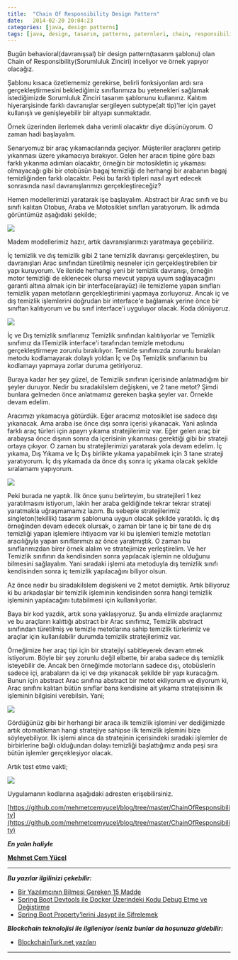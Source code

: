 ```yaml
---
title:  "Chain Of Responsibility Design Pattern"
date:   2014-02-20 20:04:23
categories: [java, design patterns]
tags: [java, design, tasarım, patterns, paternleri, chain, responsibility]
---
```


Bugün behavioral(davranışsal) bir design pattern(tasarım şablonu) olan Chain of Responsibility(Sorumluluk Zinciri) inceliyor ve örnek yapıyor olacağız.  
  
Şablonu kısaca özetlememiz gerekirse, belirli fonksiyonları ardı sıra gerçekleştirmesini beklediğimiz sınıflarımıza bu yetenekleri sağlamak istediğimizde Sorumluluk Zinciri tasarım şablonunu kullanırız. Kalıtım hiyerarşisinde farklı davranışlar sergileyen subtype(alt tip)'ler için gayet kullanışlı ve genişleyebilir bir altyapı sunmaktadır.  
  
Örnek üzerinden ilerlemek daha verimli olacaktır diye düşünüyorum. O zaman hadi başlayalım.  
  
Senaryomuz bir araç yıkamacılarında geçiyor. Müşteriler araçlarını getirip yıkanması üzere yıkamacıya bırakıyor. Gelen her aracın tipine göre bazı farklı yıkanma adımları olacaktır, örneğin bir motosikletin iç yıkaması olmayacağı gibi bir otobüsün bagaj temizliği de herhangi bir arabanın bagaj temizliğinden farklı olacaktır. Peki bu farklı tipleri nasıl ayırt edecek sonrasında nasıl davranışlarımızı gerçekleştireceğiz?  
  
Hemen modellerimizi yaratarak işe başlayalım. Abstract bir Arac sınıfı ve bu sınıfı kalıtan Otobus, Araba ve Motosiklet sınıfları yaratıyorum. İlk adımda görüntümüz aşağıdaki şekilde;  

[![](http://1.bp.blogspot.com/-tH5k7-5ytdU/UwX4vsogBxI/AAAAAAAAAeg/mHiAvFk1g28/s1600/1.PNG)](http://1.bp.blogspot.com/-tH5k7-5ytdU/UwX4vsogBxI/AAAAAAAAAeg/mHiAvFk1g28/s1600/1.PNG)

  
  
Madem modellerimiz hazır, artık davranışlarımızı yaratmaya geçebiliriz.  
  
İç temizlik ve dış temizlik gibi 2 tane temizlik davranışı gerçekleştiren, bu davranışları Arac sınıfından türetilmiş nesneler için gerçekleştirebilen bir yapı kuruyorum. Ve ileride herhangi yeni bir temizlik davranışı, örneğin motor temizliği de eklenecek olursa mevcut yapıya uyum sağlayacağını garanti altına almak için bir interface(arayüz) ile temizleme yapan sınıfları temizlik yapan metotların gerçekleştirimini yapmaya zorluyoruz. Ancak iç ve dış temizlik işlemlerini doğrudan bir interface'e bağlamak yerine önce bir sınıftan kalıtıyorum ve bu sınıf interface'i uyguluyor olacak. Koda dönüyoruz.  
  

[![](http://3.bp.blogspot.com/-w_10GPuwNGk/UwX-G8dKrcI/AAAAAAAAAew/AAit8nohN_o/s1600/2.PNG)](http://3.bp.blogspot.com/-w_10GPuwNGk/UwX-G8dKrcI/AAAAAAAAAew/AAit8nohN_o/s1600/2.PNG)

  
  
İç ve Dış temizlik sınıflarımız Temizlik sınıfından kalıtılıyorlar ve Temizlik sınıfımız da ITemizlik interface'i tarafından temizle metodunu gerçekleştirmeye zorunlu bırakılıyor. Temizle sınıfımızda zorunlu bırakılan metodu kodlamayarak dolaylı yoldan İç ve Dış Temizlik sınıflarının bu kodlamayı yapmaya zorlar duruma getiriyoruz.  
  
Buraya kadar her şey güzel, de Temizlik sınıfının içerisinde anlatmadığım bir şeyler duruyor. Nedir bu sıradakiIslem değişkeni, ve 2 tane metot? Şimdi bunlara gelmeden önce anlatmamız gereken başka şeyler var. Örnekle devam edelim.  
  
Aracımızı yıkamacıya götürdük. Eğer aracımız motosiklet ise sadece dışı yıkanacak. Ama araba ise önce dışı sonra içerisi yıkanacak. Yani aslında farklı araç türleri için apayrı yıkama stratejilerimiz var. Eğer gelen araç bir arabaysa önce dışının sonra da içerisinin yıkanması gerektiği gibi bir strateji ortaya çıkıyor. O zaman bu stratejilerimizi yaratarak yola devam edelim. İç yıkama, Dış Yıkama ve İç Dış birlikte yıkama yapabilmek için 3 tane strateji yaratıyorum. İç dış yıkamada da önce dış sonra iç yıkama olacak şekilde sıralamamı yapıyorum.  
  

[![](http://3.bp.blogspot.com/-fDkM5EYBS-Q/UwYD50SVohI/AAAAAAAAAfA/pCgWqwcyaOA/s1600/3.PNG)](http://3.bp.blogspot.com/-fDkM5EYBS-Q/UwYD50SVohI/AAAAAAAAAfA/pCgWqwcyaOA/s1600/3.PNG)

  
  
Peki burada ne yaptık. İlk önce şunu belirteyim, bu stratejileri 1 kez yaratılmasını istiyorum, lakin her araba geldiğinde tekrar tekrar strateji yaratmakla uğraşmamamız lazım. Bu sebeple stratejilerimiz singleton(tekillik) tasarım şablonuna uygun olacak şekilde yaratıldı. İç dış örneğinden devam edecek olursak, o zaman bir tane iç bir tane de dış temizliği yapan işlemlere ihtiyacım var ki bu işlemleri temizle metotları aracılığıyla yapan sınıflarımızı az önce yaratmıştık. O zaman bu sınıflarımızdan birer örnek alalım ve stratejimize yerleştirelim. Ve her Temizlik sınıfının da kendisinden sonra yapılacak işlemin ne olduğunu bilmesini sağlayalım. Yani sıradaki işlemi ata metoduyla dış temizlik sınıfı kendisinden sonra iç temizlik yapılacağını biliyor olsun.  
  
Az önce nedir bu siradakiIslem degiskeni ve 2 metot demiştik. Artık biliyoruz ki bu arkadaşlar bir temizlik işleminin kendisinden sonra hangi temizlik işleminin yapılacağını tutabilmesi için kullanılıyorlar.  
  
Baya bir kod yazdık, artık sona yaklaşıyoruz. Şu anda elimizde araçlarımız ve bu araçların kalıttığı abstract bir Arac sınıfımız, Temizlik abstract sınıfından türetilmiş ve temizle metotlarına sahip temizlik türlerimiz ve araçlar için kullanılabilir durumda temizlik stratejilerimiz var.  
  
Örneğimize her araç tipi için bir stratejiyi sabitleyerek devam etmek istiyorum. Böyle bir şey zorunlu değil elbette, bir araba sadece dış temizlik isteyebilir de. Ancak ben örneğimde motorların sadece dışı, otobüslerin sadece içi, arabaların da içi ve dışı yıkanacak şekilde bir yapı kuracağım. Bunun için abstract Arac sınıfına abstract bir metot ekliyorum ve diyorum ki, Arac sınıfını kalıtan bütün sınıflar bana kendisine ait yıkama stratejisinin ilk işleminin bilgisini verebilsin. Yani;  
  

[![](http://4.bp.blogspot.com/-ucyT1V5LqtI/UwYNMgjfMOI/AAAAAAAAAfc/hUXQLhKmKSg/s1600/4.PNG)](http://4.bp.blogspot.com/-ucyT1V5LqtI/UwYNMgjfMOI/AAAAAAAAAfc/hUXQLhKmKSg/s1600/4.PNG)

  
Gördüğünüz gibi bir herhangi bir araca ilk temizlik işlemini ver dediğimizde artık otomatikman hangi stratejiye sahipse ilk temizlik işlemini bize söyleyebiliyor. İlk işlemi alınca da stratejinin içerisindeki sıradaki işlemler de birbirlerine bağlı olduğundan dolayı temizliği başlattığımız anda peşi sıra bütün işlemler gerçekleşiyor olacak.  
  
Artık test etme vakti;  
  

[![](http://4.bp.blogspot.com/-mq-Meb8kD9k/UwYOxnI0jvI/AAAAAAAAAfo/6S3YX-hFrYA/s1600/5.PNG)](http://4.bp.blogspot.com/-mq-Meb8kD9k/UwYOxnI0jvI/AAAAAAAAAfo/6S3YX-hFrYA/s1600/5.PNG)

  

Uygulamanın kodlarına aşağıdaki adresten erişebilirsiniz.

[https://github.com/mehmetcemyucel/blog/tree/master/ChainOfResponsibility](https://github.com/mehmetcemyucel/blog/tree/master/ChainOfResponsibility)

***En yalın haliyle***

[**Mehmet Cem Yücel**](https://www.mehmetcemyucel.com)

---

**_Bu yazılar ilgilinizi çekebilir:_**

 - [Bir Yazılımcının Bilmesi Gereken 15 Madde](https://www.mehmetcemyucel.com/2019/bir-yazilimcinin-bilmesi-gereken-15-madde/)
 - [Spring Boot Devtools ile Docker Üzerindeki Kodu Debug Etme ve Değiştirme](https://www.mehmetcemyucel.com/2019/spring-boot-devtools-ile-docker-uzerindeki-kodu-debug-etme-ve-degistirme/)
 - [Spring Boot Property’lerini Jasypt ile Şifrelemek](https://www.mehmetcemyucel.com/2019/spring-boot-propertylerini-jasypt-ile-sifrelemek/)

**_Blockchain teknolojisi ile ilgileniyor iseniz bunlar da hoşunuza gidebilir:_**

 - [BlockchainTurk.net yazıları](https://www.mehmetcemyucel.com/categories/#blockchain)

---
